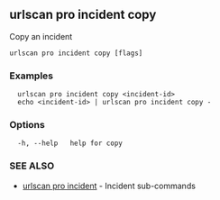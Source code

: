 ## urlscan pro incident copy

Copy an incident

```
urlscan pro incident copy [flags]
```

### Examples

```
  urlscan pro incident copy <incident-id>
  echo <incident-id> | urlscan pro incident copy -
```

### Options

```
  -h, --help   help for copy
```

### SEE ALSO

* [urlscan pro incident](urlscan_pro_incident.md)	 - Incident sub-commands

